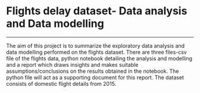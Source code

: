 <h1>Flights delay dataset- Data analysis and Data modelling</h1>
<hr>
The aim of this project is to summarize the exploratory data analysis and data modelling performed on
the flights dataset. There are three files-csv file of the flights data, python notebook detailing the analysis and modelling and a report which draws insights and makes suitable
assumptions/conclusions on the results obtained in the notebook. The python file will act as a
supporting document for this report. The dataset consists of domestic flight details from 2015.
 
 
